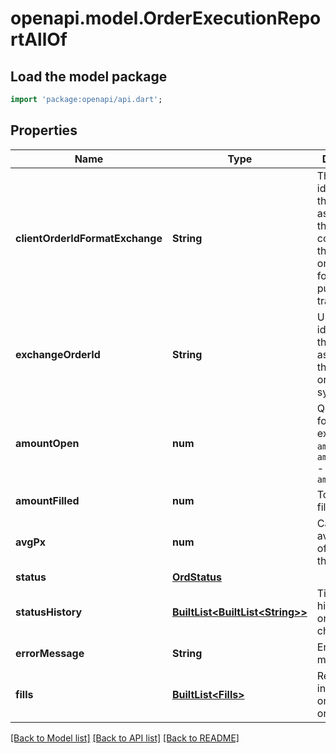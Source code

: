 # openapi.model.OrderExecutionReportAllOf

## Load the model package
```dart
import 'package:openapi/api.dart';
```

## Properties
Name | Type | Description | Notes
------------ | ------------- | ------------- | -------------
**clientOrderIdFormatExchange** | **String** | The unique identifier of the order assigned by the client converted to the exchange order tag format for the purpose of tracking it. | 
**exchangeOrderId** | **String** | Unique identifier of the order assigned by the exchange or executing system. | [optional] 
**amountOpen** | **num** | Quantity open for further execution. `amount_open` = `amount_order` - `amount_filled` | 
**amountFilled** | **num** | Total quantity filled. | 
**avgPx** | **num** | Calculated average price of all fills on this order. | [optional] 
**status** | [**OrdStatus**](OrdStatus.md) |  | 
**statusHistory** | [**BuiltList&lt;BuiltList&lt;String&gt;&gt;**](BuiltList.md) | Timestamped history of order status changes. | [optional] 
**errorMessage** | **String** | Error message. | [optional] 
**fills** | [**BuiltList&lt;Fills&gt;**](Fills.md) | Relay fill information on working orders. | [optional] 

[[Back to Model list]](../README.md#documentation-for-models) [[Back to API list]](../README.md#documentation-for-api-endpoints) [[Back to README]](../README.md)


